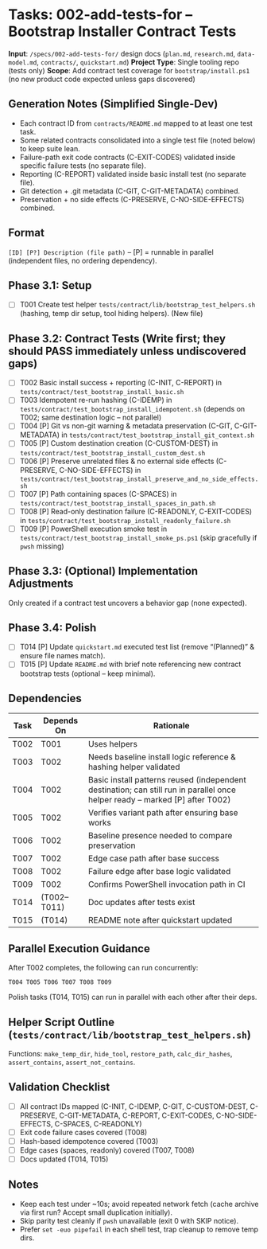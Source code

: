 # Tasks: 002-add-tests-for – Bootstrap Installer Contract Tests

**Input**: `/specs/002-add-tests-for/` design docs (`plan.md`, `research.md`, `data-model.md`, `contracts/`, `quickstart.md`)
**Project Type**: Single tooling repo (tests only)
**Scope**: Add contract test coverage for `bootstrap/install.ps1` (no new product code expected unless gaps discovered)

## Generation Notes (Simplified Single-Dev)
- Each contract ID from `contracts/README.md` mapped to at least one test task.
- Some related contracts consolidated into a single test file (noted below) to keep suite lean.
- Failure-path exit code contracts (C-EXIT-CODES) validated inside specific failure tests (no separate file).
- Reporting (C-REPORT) validated inside basic install test (no separate file).
- Git detection + .git metadata (C-GIT, C-GIT-METADATA) combined.
- Preservation + no side effects (C-PRESERVE, C-NO-SIDE-EFFECTS) combined.

## Format
`[ID] [P?] Description (file path)`  – [P] = runnable in parallel (independent files, no ordering dependency).

## Phase 3.1: Setup
- [ ] T001 Create test helper `tests/contract/lib/bootstrap_test_helpers.sh` (hashing, temp dir setup, tool hiding helpers). (New file)

## Phase 3.2: Contract Tests (Write first; they should PASS immediately unless undiscovered gaps)
- [ ] T002 Basic install success + reporting (C-INIT, C-REPORT) in `tests/contract/test_bootstrap_install_basic.sh`
- [ ] T003 Idempotent re-run hashing (C-IDEMP) in `tests/contract/test_bootstrap_install_idempotent.sh` (depends on T002; same destination logic – not parallel)
- [ ] T004 [P] Git vs non-git warning & metadata preservation (C-GIT, C-GIT-METADATA) in `tests/contract/test_bootstrap_install_git_context.sh`
- [ ] T005 [P] Custom destination creation (C-CUSTOM-DEST) in `tests/contract/test_bootstrap_install_custom_dest.sh`
- [ ] T006 [P] Preserve unrelated files & no external side effects (C-PRESERVE, C-NO-SIDE-EFFECTS) in `tests/contract/test_bootstrap_install_preserve_and_no_side_effects.sh`
- [ ] T007 [P] Path containing spaces (C-SPACES) in `tests/contract/test_bootstrap_install_spaces_in_path.sh`
- [ ] T008 [P] Read-only destination failure (C-READONLY, C-EXIT-CODES) in `tests/contract/test_bootstrap_install_readonly_failure.sh`
- [ ] T009 [P] PowerShell execution smoke test in `tests/contract/test_bootstrap_install_smoke_ps.ps1` (skip gracefully if `pwsh` missing)

## Phase 3.3: (Optional) Implementation Adjustments
Only created if a contract test uncovers a behavior gap (none expected).

## Phase 3.4: Polish
- [ ] T014 [P] Update `quickstart.md` executed test list (remove “(Planned)” & ensure file names match).
- [ ] T015 [P] Update `README.md` with brief note referencing new contract bootstrap tests (optional – keep minimal).

## Dependencies
| Task | Depends On | Rationale |
|------|------------|-----------|
| T002 | T001 | Uses helpers |
| T003 | T002 | Needs baseline install logic reference & hashing helper validated |
| T004 | T002 | Basic install patterns reused (independent destination; can still run in parallel once helper ready – marked [P] after T002) |
| T005 | T002 | Verifies variant path after ensuring base works |
| T006 | T002 | Baseline presence needed to compare preservation |
| T007 | T002 | Edge case path after base success |
| T008 | T002 | Failure edge after base logic validated |
| T009 | T002 | Confirms PowerShell invocation path in CI |
| T014 | (T002–T011) | Doc updates after tests exist |
| T015 | (T014) | README note after quickstart updated |

## Parallel Execution Guidance
After T002 completes, the following can run concurrently:
```
T004 T005 T006 T007 T008 T009
```
Polish tasks (T014, T015) can run in parallel with each other after their deps.

## Helper Script Outline (`tests/contract/lib/bootstrap_test_helpers.sh`)
Functions: `make_temp_dir`, `hide_tool`, `restore_path`, `calc_dir_hashes`, `assert_contains`, `assert_not_contains`.

## Validation Checklist
- [ ] All contract IDs mapped (C-INIT, C-IDEMP, C-GIT, C-CUSTOM-DEST, C-PRESERVE, C-GIT-METADATA, C-REPORT, C-EXIT-CODES, C-NO-SIDE-EFFECTS, C-SPACES, C-READONLY)
- [ ] Exit code failure cases covered (T008)
- [ ] Hash-based idempotence covered (T003)
- [ ] Edge cases (spaces, readonly) covered (T007, T008)
- [ ] Docs updated (T014, T015)

## Notes
- Keep each test under ~10s; avoid repeated network fetch (cache archive via first run? Accept small duplication initially).
- Skip parity test cleanly if `pwsh` unavailable (exit 0 with SKIP notice).
- Prefer `set -euo pipefail` in each shell test, trap cleanup to remove temp dirs.
